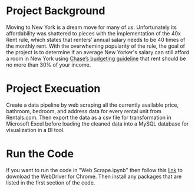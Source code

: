 # Project Background
Moving to New York is a dream move for many of us. Unfortunately its affordability was shattered to pieces with the implementation of the 40x Rent rule, which 
states that renters’ annual salary needs to be 40 times of the monthly rent. With the overwheming popularity of the rule, the goal of the project is to determine 
if an average New Yorker's salary can still afford a room in New York using 
<a href="https://www.chase.com/personal/banking/education/budgeting-saving/how-much-income-should-go-to-rent" target="_blank">Chase’s budgeting guideline</a>
that rent should be no more than 30% of your income.

# Project Execuation
Create a data pipeline by web scraping all the currently available price, bathroom, bedroom, and address data for every rental unit from Rentals.com. Then export the data as a csv file for transformation in Microsoft Excel before loading the cleaned data into a MySQL database for visualization in a BI tool.

# Run the Code
If you want to run the code in "Web Scrape.ipynb" then follow this 
<a href="https://chromedriver.chromium.org/downloads" target="_blank">link</a>
to download the WebDriver for Chrome. Then install any packages that are listed in the first section of the code.
